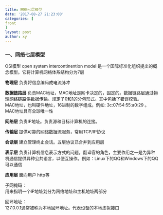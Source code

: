 ```yaml
---
title: 网络七层模型
date: '2017-08-27 21:23:00'
categories: [
front
]
layout: post
author: xy
---
```


### 一、网络七层模型
OSI模型 open system intercontinention model  是一个国际标准化组织提出的概念模型。它将计算机网络体系结构分为7层

**物理层**
负责将信息编码成电流脉冲

**数据链路层**
负责MAC地址，MAC地址是网卡决定的，固定的。数据链路层通过物理网络链路供数据传输。规定了0和1的分包形式。其中包括了错误校验。</br>
MAC地址，也叫硬件地址，16进制的数字组成。例如: 3c:07:54:55:a0:29 。MAC地址具有全球唯一性

**网络层**
负责IP地址。负责源和目标计算机的连接。

**传输层**
提供可靠的网络数据流服务，常用TCP/IP协议

**会话层**
建立管理终止会话。五层协议已合并到应用层

**表示层**
负责计算机信息表示方式的问题。翻译官的角色，主要作用之一是为异种机通信提供异种公共语言，以便互操作。例如：Linux下的QQ和Windows下的QQ可以通信

**应用层**
面向用户 http等


<p>
    子网掩码：  </br>
    用来指明一个IP地址划分为网络地址和主机地址两部分
</p>

<p>
    回环地址：</br>
    127.0.0.1通常被称为本地回环地址。代表设备的本地虚拟接口
</p>


